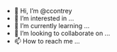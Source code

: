 - 👋 Hi, I’m @ccontrey
- 👀 I’m interested in ...
- 🌱 I’m currently learning ...
- 💞️ I’m looking to collaborate on ...
- 📫 How to reach me ...

<!---
ccontrey/ccontrey is a ✨ special ✨ repository because its `README.md` (this file) appears on your GitHub profile.
You can click the Preview link to take a look at your changes.
--->
